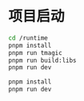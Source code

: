 # 项目启动

```sh
cd /runtime
pnpm install
pnpm run tmagic
pnpm run build:libs
pnpm run dev

pnpm install
pnpm run dev

```
